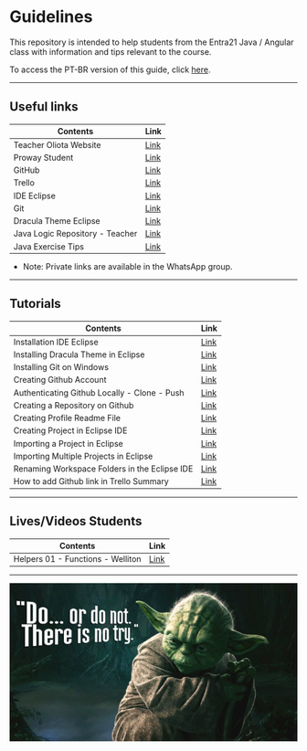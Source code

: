 # Guidelines

This repository is intended to help students from the Entra21 Java / Angular class with information and tips relevant to the course.

To access the PT-BR version of this guide, click [here](./README_ptbr.md).

---

## Useful links

| Contents | Link |
|------|---------|
|Teacher Oliota Website|[Link](https://oliota.com)
|Proway Student|[Link](https://externo.proway.com.br/login-aluno)
|GitHub|[Link](https://github.com/)
|Trello|[Link](https://trello.com/)
|IDE Eclipse|[Link](https://www.eclipse.org/downloads/packages/installer)
|Git|[Link](https://git-scm.com/)
|Dracula Theme Eclipse|[Link](https://draculatheme.com/)
|Java Logic Repository - Teacher|[Link](https://github.com/oliota/entra21-aulas-logica-java)
|Java Exercise Tips|[Link](https://github.com/seiler-emerson/Exercicios_Java)

- Note: Private links are available in the WhatsApp group.
---

## Tutorials

| Contents | Link |
|------|---------|
|Installation IDE Eclipse|[Link](https://www.youtube.com/watch?v=cuq6E6lrbKc&t)
|Installing Dracula Theme in Eclipse|[Link](https://www.youtube.com/watch?v=0uphTI4YCVw&)
|Installing Git on Windows|[Link](https://www.youtube.com/watch?v=TNOaiLsaHWg)
|Creating Github Account|[Link](https://www.youtube.com/watch?v=7eSTGI7pckU)
|Authenticating Github Locally - Clone - Push|[Link](https://www.youtube.com/watch?v=DfZXmpJBY8g)
|Creating a Repository on Github|[Link](https://www.youtube.com/watch?v=dPwZdSwLAlI)
|Creating Profile Readme File|[Link](https://www.youtube.com/watch?v=w_I72wVVTDE)
|Creating Project in Eclipse IDE|[Link](https://www.youtube.com/watch?v=MnbOvxmOET0)
|Importing a Project in Eclipse|[Link](https://www.youtube.com/watch?v=R-8OF9ipeT8)
|Importing Multiple Projects in Eclipse|[Link](https://www.youtube.com/watch?v=xmMX_8XTyAY)
|Renaming Workspace Folders in the Eclipse IDE|[Link](https://www.youtube.com/watch?v=xPUZNtjBQSM)
|How to add Github link in Trello Summary|[Link](https://youtu.be/5X_fhw3MuXw)

---

## Lives/Videos Students

| Contents | Link |
|------|---------|
|Helpers 01 - Functions - Welliton|[Link](https://youtu.be/78G9VOUp7WE)

---

![Yoda](./img/yoda_phrase.png)
